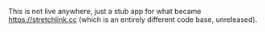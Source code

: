 This is not live anywhere, just a stub app for what became <https://stretchlink.cc> (which is an entirely different code base, unreleased).
